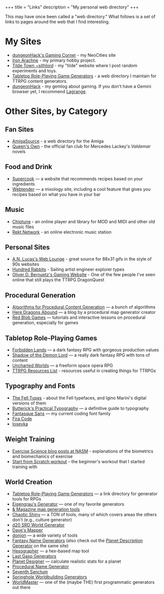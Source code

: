 +++
title = "Links"
description = "My personal web directory"
+++

This may have once been called a "web directory." What follows is a set of links to pages around the web that I find interesting.

# My Sites

- [dungeonHack's Gaming Corner](https://dungeonhack.neocities.org/) - my NeoCities site
- [Iron Arachne](https://ironarachne.com/) - my primary hobby project.
- [Tilde Town ~sithlord](https://tilde.town/~sithlord/) - my "tilde" website where I post random experiments and toys.
- [Tabletop Role-Playing Game Generators](https://www.rpggen.dev/) - a web directory I maintain for TTRPG content generators.
- [dungeonHack](gemini://dungeonhack.net/) - my gemlog about gaming. If you don't have a Gemini browser yet, I recommend [Lagrange](https://github.com/skyjake/lagrange).

# Other Sites, by Category

## Fan Sites

- [AmigaSource](https://www.amigasource.com) - a web directory for the Amiga
- [Queen's Own](https://dragonlordsnet.com/qo.htm) - the official fan club for Mercedes Lackey's _Valdemar_ novels

## Food and Drink

- [Supercook](https://www.supercook.com/) — a website that recommends recipes based on your ingredients
- [Webtender](https://www.webtender.com/) — a mixology site, including a cool feature that gives you recipes based on what you have in your bar

## Music

- [Chiptune](https://chiptune.app/) - an online player and library for MOD and MIDI and other old music files
- [Rekt Network](https://rekt.network/) - an online electronic music station

## Personal Sites

- [A.N. Lucas's Web Lounge](https://anlucas.neocities.org/) - great source for 88x31 gifs in the style of 90s websites
- [Hundred Rabbits](https://100r.co/site/home.html) - Sailing artist engineer explorer types
- [Oliver D. Bernuetz's Gaming Website](https://oliverbernuetz.neocities.org/) - One of the few people I've seen online that still plays the TTRPG DragonQuest

## Procedural Generation

- [Algorithms for Procedural Content Generation](http://pcg.wikidot.com/category-pcg-algorithms) — a bunch of algorithms
- [Here Dragons Abound](https://heredragonsabound.blogspot.com/) — a blog by a procedural map generator creator
- [Red Blob Games](https://www.redblobgames.com/) — tutorials and interactive lessons on procedural generation, especially for games

## Tabletop Role-Playing Games

- [Forbidden Lands](https://freeleaguepublishing.com/games/forbidden-lands/) — a dark fantasy RPG with gorgeous production values
- [Shadow of the Demon Lord](https://schwalbentertainment.com/shadow-of-the-demon-lord/) — a really dark fantasy RPG with tons of content
- [Uncharted Worlds](https://uncharted-worlds.com/) — a freeform space opera RPG
- [TTRPG Resources List](https://starshinescribbles.com/ttrpg-resources-masterpost/) - resources useful in creating things for TTRPGs

## Typography and Fonts

- [The Fell Types](https://iginomarini.com/fell/) - about the Fell typefaces, and Igino Marini's digital versions of them
- [Butterick's Practical Typography](https://practicaltypography.com/) — a definitive guide to typography
- [Fantasque Sans](https://github.com/belluzj/fantasque-sans) — my current coding font family
- [Fira Code](https://github.com/tonsky/FiraCode)
- [Iosevka](https://typeof.net/Iosevka/)

## Weight Training

- [Exercise Science blog posts at NASM](https://blog.nasm.org/tag/exercise-science) - explanations of the biometrics and biomechanics of exercise
- [Start from Scratch workout](https://www.muscleandstrength.com/workouts/start-from-scratch-beginner-workout) - the beginner's workout that I started training with

## World Creation

- [Tabletop Role-Playing Game Generators](https://www.rpggen.dev) — a link directory for generator tools for RPGs
- [Eigengrau's Generator](https://eigengrausgenerator.com) — one of my favorite generators
- [& Magazine map generation tools](http://wizardawn.and-mag.com/tool_world.php)
- [Chaotic Shiny](http://chaoticshiny.com/) — a TON of tools, many of which covers areas the others don't (e.g., culture generator)
- [d20 SRD World Generator](http://www.d20srd.org/fantasy/world/)
- [Dave's Mapper](http://davesmapper.com/)
- [donjon](https://donjon.bin.sh/) — a wide variety of tools
- [Fantasy Name Generators](http://www.fantasynamegenerators.com/) (also check out the [Planet Description Generator](http://www.fantasynamegenerators.com/planet-descriptions.php) on the same site)
- [Hexographer](http://www.hexographer.com/) — a hex-based map tool
- [Last Gasp Generators](https://www.lastgaspgrimoire.com/generators/)
- [Planet Designer](http://www.transhuman.talktalk.net/iw/Geosync.htm) — calculate realistic stats for a planet
- [Procedural Name Generator](http://www.samcodes.co.uk/project/markov-namegen/)
- [Seventh Sanctum](https://www.seventhsanctum.com/)
- [Springhole Worldbuilding Generators](http://www.springhole.net/writing_roleplaying_randomators/worldbuilding.htm)
- [WorldMaster](http://www.wintertreeredux.com/index.shtml) — one of the (maybe THE) first programmatic generators out there
